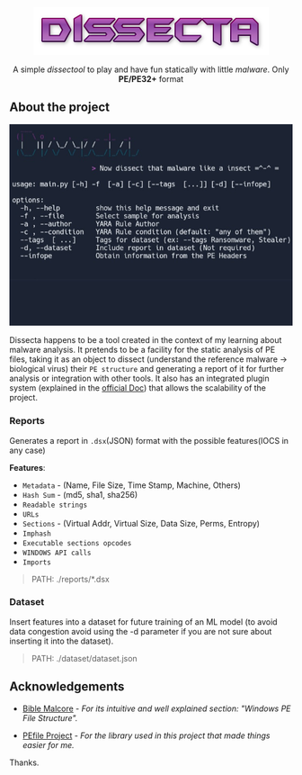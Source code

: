 <p align="center">
    <img src="assets/dissecta.png" alt="Dissecta logo">
</p>

<p align="center">
    A simple <i>dissectool</i> to play and have fun statically with little <i>malware</i>. Only <b>PE/PE32+</b> format
</p>

## About the project

![DissectaHelp](assets/help.jpg)

Dissecta happens to be a tool created in the context of my learning about malware analysis. It pretends to be a facility for the static analysis of PE files, taking it as an object to dissect (understand the reference malware -> biological virus) their `PE structure` and generating a report of it for further analysis or integration with other tools. It also has an integrated plugin system (explained in the [official Doc](doc/README.md)) that allows the scalability of the project.

### Reports

Generates a report in `.dsx`(JSON) format with the possible features(IOCS in any case)

**Features**:
- `Metadata` - (Name, File Size, Time Stamp, Machine, Others)
- `Hash Sum` - (md5, sha1, sha256)
- `Readable strings`
- `URLs`
- `Sections` - (Virtual Addr, Virtual Size, Data Size, Perms, Entropy)
- `Imphash`
- `Executable sections opcodes`
- `WINDOWS API calls`
- `Imports`

> PATH: ./reports/*.dsx

### Dataset
Insert features into a dataset for future training of an ML model (to avoid data congestion avoid using the -d parameter if you are not sure about inserting it into the dataset).
> PATH: ./dataset/dataset.json

## Acknowledgements

- [Bible Malcore](https://bible.malcore.io/) - *For its intuitive and well explained section: "Windows PE File Structure".*
  
- [PEfile Project](https://github.com/erocarrera/pefile) - *For the library used in this project that made things easier for me.*

Thanks.

